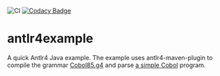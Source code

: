 ![CI](https://github.com/teverett/antlr4example/workflows/CI/badge.svg)
[![Codacy Badge](https://api.codacy.com/project/badge/Grade/c93d218c4f4f470c9b3fb53a8f4bc626)](https://www.codacy.com/app/teverett/antlr4example?utm_source=github.com&amp;utm_medium=referral&amp;utm_content=teverett/antlr4example&amp;utm_campaign=Badge_Grade)

# antlr4example

A quick Antlr4 Java example.  The example uses antlr4-maven-plugin to compile the grammar [Cobol85.g4](https://github.com/antlr/grammars-v4/tree/master/cobol85) and parse [a simple Cobol](https://github.com/teverett/antlr4example/blob/master/src/main/resources/example1.txt) program.
